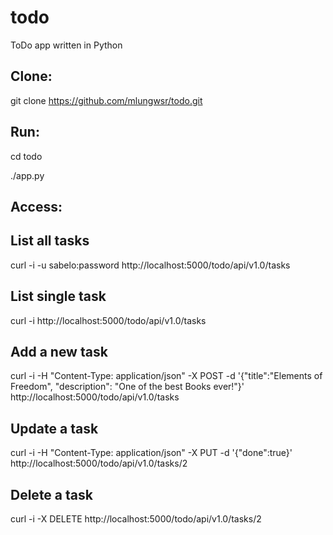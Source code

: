 # todo
ToDo app written in Python

Clone:
------
git clone https://github.com/mlungwsr/todo.git

Run:
----
cd todo

./app.py

Access:
-------
List all tasks
--------------
curl -i -u sabelo:password http://localhost:5000/todo/api/v1.0/tasks

List single task
----------------
curl -i http://localhost:5000/todo/api/v1.0/tasks

Add a new task
--------------
curl -i -H "Content-Type: application/json" -X POST -d '{"title":"Elements of Freedom", "description": "One of the best Books ever!"}' http://localhost:5000/todo/api/v1.0/tasks

Update a task
-------------
curl -i -H "Content-Type: application/json" -X PUT -d '{"done":true}' http://localhost:5000/todo/api/v1.0/tasks/2

Delete a task
-------------
curl -i -X DELETE  http://localhost:5000/todo/api/v1.0/tasks/2

